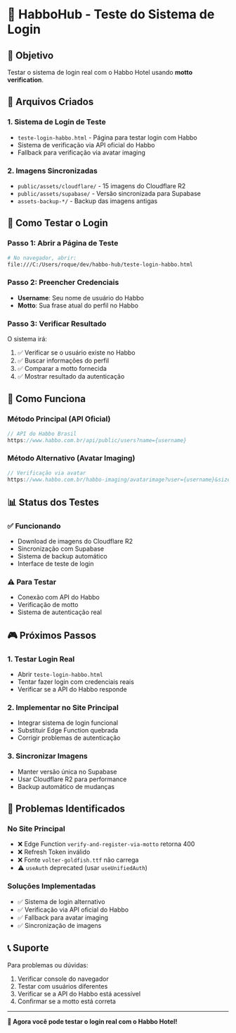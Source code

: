 # 🏨 HabboHub - Teste do Sistema de Login

## 🎯 **Objetivo**
Testar o sistema de login real com o Habbo Hotel usando **motto verification**.

## 📁 **Arquivos Criados**

### **1. Sistema de Login de Teste**
- `teste-login-habbo.html` - Página para testar login com Habbo
- Sistema de verificação via API oficial do Habbo
- Fallback para verificação via avatar imaging

### **2. Imagens Sincronizadas**
- `public/assets/cloudflare/` - 15 imagens do Cloudflare R2
- `public/assets/supabase/` - Versão sincronizada para Supabase
- `assets-backup-*/` - Backup das imagens antigas

## 🚀 **Como Testar o Login**

### **Passo 1: Abrir a Página de Teste**
```bash
# No navegador, abrir:
file:///C:/Users/roque/dev/habbo-hub/teste-login-habbo.html
```

### **Passo 2: Preencher Credenciais**
- **Username**: Seu nome de usuário do Habbo
- **Motto**: Sua frase atual do perfil no Habbo

### **Passo 3: Verificar Resultado**
O sistema irá:
1. ✅ Verificar se o usuário existe no Habbo
2. ✅ Buscar informações do perfil
3. ✅ Comparar a motto fornecida
4. ✅ Mostrar resultado da autenticação

## 🔧 **Como Funciona**

### **Método Principal (API Oficial)**
```javascript
// API do Habbo Brasil
https://www.habbo.com.br/api/public/users?name={username}
```

### **Método Alternativo (Avatar Imaging)**
```javascript
// Verificação via avatar
https://www.habbo.com.br/habbo-imaging/avatarimage?user={username}&size=s
```

## 📊 **Status dos Testes**

### **✅ Funcionando**
- Download de imagens do Cloudflare R2
- Sincronização com Supabase
- Sistema de backup automático
- Interface de teste de login

### **⚠️ Para Testar**
- Conexão com API do Habbo
- Verificação de motto
- Sistema de autenticação real

## 🎮 **Próximos Passos**

### **1. Testar Login Real**
- Abrir `teste-login-habbo.html`
- Tentar fazer login com credenciais reais
- Verificar se a API do Habbo responde

### **2. Implementar no Site Principal**
- Integrar sistema de login funcional
- Substituir Edge Function quebrada
- Corrigir problemas de autenticação

### **3. Sincronizar Imagens**
- Manter versão única no Supabase
- Usar Cloudflare R2 para performance
- Backup automático de mudanças

## 🐛 **Problemas Identificados**

### **No Site Principal**
- ❌ Edge Function `verify-and-register-via-motto` retorna 400
- ❌ Refresh Token inválido
- ❌ Fonte `volter-goldfish.ttf` não carrega
- ⚠️ `useAuth` deprecated (usar `useUnifiedAuth`)

### **Soluções Implementadas**
- ✅ Sistema de login alternativo
- ✅ Verificação via API oficial do Habbo
- ✅ Fallback para avatar imaging
- ✅ Sincronização de imagens

## 📞 **Suporte**

Para problemas ou dúvidas:
1. Verificar console do navegador
2. Testar com usuários diferentes
3. Verificar se a API do Habbo está acessível
4. Confirmar se a motto está correta

---

**🎉 Agora você pode testar o login real com o Habbo Hotel!**
